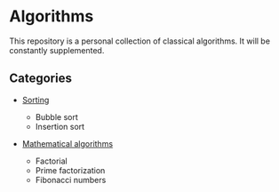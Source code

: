 # Algorithms

This repository is a personal collection of classical algorithms. It will be constantly supplemented.

## Categories

* [Sorting](/sorting)
	* Bubble sort
	* Insertion sort

* [Mathematical algorithms](/math)
	* Factorial
	* Prime factorization
	* Fibonacci numbers
